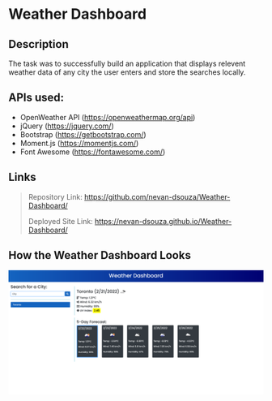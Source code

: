 # Weather Dashboard

## Description

The task was to successfully build an application that displays relevent weather data of any 
city the user enters and store the searches locally.

## APIs used:

* OpenWeather API (https://openweathermap.org/api)
* jQuery (https://jquery.com/)
* Bootstrap (https://getbootstrap.com/)
* Moment.js (https://momentjs.com/)
* Font Awesome (https://fontawesome.com/)

## Links
> Repository Link: https://github.com/nevan-dsouza/Weather-Dashboard/
>
> Deployed Site Link: https://nevan-dsouza.github.io/Weather-Dashboard/

## How the Weather Dashboard Looks 
![Image of the Weather Dashboard showing Toronto's weather data for 2/21/2022](./assets/images/weather-dashboard-pic.png)
